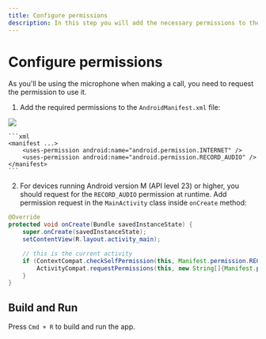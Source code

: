 ```yaml
---
title: Configure permissions
description: In this step you will add the necessary permissions to the project properties.
---
```


# Configure permissions

As you'll be using the microphone when making a call, you need to request the permission to use it.

1. Add the required permissions to the `AndroidManifest.xml` file:

![](/screenshots/tutorials/client-sdk/android-shared/android-manifest-file.png)

    ```xml
    <manifest ...>
        <uses-permission android:name="android.permission.INTERNET" />
        <uses-permission android:name="android.permission.RECORD_AUDIO" />
    </manifest>
    ```

2. For devices running Android version M (API level 23) or higher, you should request for the `RECORD_AUDIO` permission at runtime. Add permission request in the `MainActivity` class inside `onCreate` method:


```java
@Override
protected void onCreate(Bundle savedInstanceState) {
    super.onCreate(savedInstanceState);
    setContentView(R.layout.activity_main);

    // this is the current activity
    if (ContextCompat.checkSelfPermission(this, Manifest.permission.RECORD_AUDIO) != PackageManager.PERMISSION_GRANTED) {
        ActivityCompat.requestPermissions(this, new String[]{Manifest.permission.RECORD_AUDIO}, 123);
    }
}
```

## Build and Run

Press `Cmd + R` to build and run the app.
